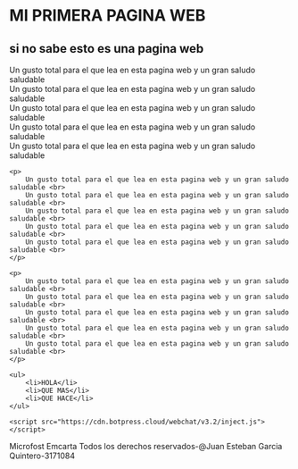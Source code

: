 <html>

<head>
    <title>Document</title>

<body>
    <h1>MI PRIMERA PAGINA WEB</h1>
    <h2>si no sabe esto es una pagina web</h2>
    </head>
    <p>
        Un gusto total para el que lea en esta pagina web y un gran saludo saludable <br>
        Un gusto total para el que lea en esta pagina web y un gran saludo saludable <br>
        Un gusto total para el que lea en esta pagina web y un gran saludo saludable <br>
        Un gusto total para el que lea en esta pagina web y un gran saludo saludable <br>
        Un gusto total para el que lea en esta pagina web y un gran saludo saludable <br>
    </p>

    <p>
        Un gusto total para el que lea en esta pagina web y un gran saludo saludable <br>
        Un gusto total para el que lea en esta pagina web y un gran saludo saludable <br>
        Un gusto total para el que lea en esta pagina web y un gran saludo saludable <br>
        Un gusto total para el que lea en esta pagina web y un gran saludo saludable <br>
        Un gusto total para el que lea en esta pagina web y un gran saludo saludable <br>
    </p>

    <p>
        Un gusto total para el que lea en esta pagina web y un gran saludo saludable <br>
        Un gusto total para el que lea en esta pagina web y un gran saludo saludable <br>
        Un gusto total para el que lea en esta pagina web y un gran saludo saludable <br>
        Un gusto total para el que lea en esta pagina web y un gran saludo saludable <br>
        Un gusto total para el que lea en esta pagina web y un gran saludo saludable <br>
    </p>

    <ul>
        <li>HOLA</li>
        <li>QUE MAS</li>
        <li>QUE HACE</li>
    </ul>
    
    <script src="https://cdn.botpress.cloud/webchat/v3.2/inject.js"></script>
<script src="https://files.bpcontent.cloud/2025/08/15/12/20250815124051-KWYUD88J.js" defer></script>
    
</body>

</html>
<footer>Microfost Emcarta Todos los derechos reservados-@Juan Esteban Garcia Quintero-3171084</Footer>


 

    

    
